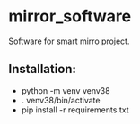 # mirror_software
Software for smart mirro project.

## Installation:
- python -m venv venv38
- . venv38/bin/activate
- pip install -r requirements.txt

